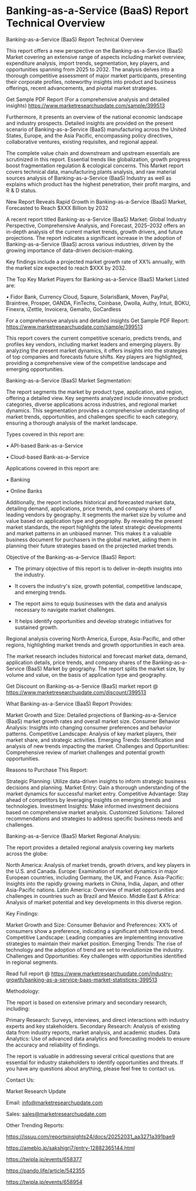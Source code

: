 # Banking-as-a-Service (BaaS) Report Technical Overview
Banking-as-a-Service (BaaS) Report Technical Overview

This report offers a new perspective on the Banking-as-a-Service (BaaS) Market covering an extensive range of aspects including market overview, expenditure analysis, import trends, segmentation, key players, and opportunities spanning from 2025 to 2032. The analysis delves into a thorough competitive assessment of major market participants, presenting their corporate profiles, noteworthy insights into product and business offerings, recent advancements, and pivotal market strategies.

Get Sample PDF Report (For a comprehensive analysis and detailed insights) https://www.marketresearchupdate.com/sample/399513

Furthermore, it presents an overview of the national economic landscape and industry prospects. Detailed insights are provided on the present scenario of Banking-as-a-Service (BaaS) manufacturing across the United States, Europe, and the Asia Pacific, encompassing policy directives, collaborative ventures, existing requisites, and regional appeal.

The complete value chain and downstream and upstream essentials are scrutinized in this report. Essential trends like globalization, growth progress boost fragmentation regulation & ecological concerns. This Market report covers technical data, manufacturing plants analysis, and raw material sources analysis of Banking-as-a-Service (BaaS) Industry as well as explains which product has the highest penetration, their profit margins, and R & D status.

New Report Reveals Rapid Growth in Banking-as-a-Service (BaaS) Market, Forecasted to Reach $XXX Billion by 2032

A recent report titled Banking-as-a-Service (BaaS) Market: Global Industry Perspective, Comprehensive Analysis, and Forecast, 2025–2032 offers an in-depth analysis of the current market trends, growth drivers, and future projections. The report indicates a significant increase in the adoption of Banking-as-a-Service (BaaS) across various industries, driven by the growing importance of data-driven decision-making.

Key findings include a projected market growth rate of XX% annually, with the market size expected to reach $XXX by 2032.

The Top Key Market Players for Banking-as-a-Service (BaaS) Market Listed are:

• Fidor Bank, Currency Cloud, Sqaure, SolarisBank, Moven, PayPal, Braintree, Prosper, OANDA, FinTechs, Coinbase, Dwolla, Authy, Intuit, BOKU, Finexra, iZettle, Invoicera, Gemalto, GoCardless

For a comprehensive analysis and detailed insights Get Sample PDF Report: https://www.marketresearchupdate.com/sample/399513

This report covers the current competitive scenario, predicts trends, and profiles key vendors, including market leaders and emerging players. By analyzing the present market dynamics, it offers insights into the strategies of top companies and forecasts future shifts. Key players are highlighted, providing a comprehensive view of the competitive landscape and emerging opportunities.

Banking-as-a-Service (BaaS) Market Segmentation:

The report segments the market by product type, application, and region, offering a detailed view. Key segments analyzed include innovative product categories, diverse applications across industries, and regional market dynamics. This segmentation provides a comprehensive understanding of market trends, opportunities, and challenges specific to each category, ensuring a thorough analysis of the market landscape.

Types covered in this report are:

• API-based Bank-as-a-Service

• Cloud-based Bank-as-a-Service

Applications covered in this report are:

• Banking

• Online Banks

Additionally, the report includes historical and forecasted market data, detailing demand, applications, price trends, and company shares of leading vendors by geography. It segments the market size by volume and value based on application type and geography. By revealing the present market standards, the report highlights the latest strategic developments and market patterns in an unbiased manner. This makes it a valuable business document for purchasers in the global market, aiding them in planning their future strategies based on the projected market trends.

Objective of the Banking-as-a-Service (BaaS) Report:

- The primary objective of this report is to deliver in-depth insights into the industry.

- It covers the industry's size, growth potential, competitive landscape, and emerging trends.

- The report aims to equip businesses with the data and analysis necessary to navigate market challenges.

- It helps identify opportunities and develop strategic initiatives for sustained growth.

Regional analysis covering North America, Europe, Asia-Pacific, and other regions, highlighting market trends and growth opportunities in each area.

The market research includes historical and forecast market data, demand, application details, price trends, and company shares of the Banking-as-a-Service (BaaS) Market by geography. The report splits the market size, by volume and value, on the basis of application type and geography.

Get Discount on Banking-as-a-Service (BaaS) market report @ https://www.marketresearchupdate.com/discount/399513

What Banking-as-a-Service (BaaS) Report Provides:

Market Growth and Size: Detailed projections of Banking-as-a-Service (BaaS) market growth rates and overall market size.
Consumer Behavior Analysis: Insights into changing consumer preferences and behavior patterns.
Competitive Landscape: Analysis of key market players, their market share, and strategic activities.
Emerging Trends: Identification and analysis of new trends impacting the market.
Challenges and Opportunities: Comprehensive review of market challenges and potential growth opportunities.

Reasons to Purchase This Report:

Strategic Planning: Utilize data-driven insights to inform strategic business decisions and planning.
Market Entry: Gain a thorough understanding of the market dynamics for successful market entry.
Competitive Advantage: Stay ahead of competitors by leveraging insights on emerging trends and technologies.
Investment Insights: Make informed investment decisions based on comprehensive market analysis.
Customized Solutions: Tailored recommendations and strategies to address specific business needs and challenges.

Banking-as-a-Service (BaaS) Market Regional Analysis:

The report provides a detailed regional analysis covering key markets across the globe:

North America: Analysis of market trends, growth drivers, and key players in the U.S. and Canada.
Europe: Examination of market dynamics in major European countries, including Germany, the UK, and France.
Asia-Pacific: Insights into the rapidly growing markets in China, India, Japan, and other Asia-Pacific nations.
Latin America: Overview of market opportunities and challenges in countries such as Brazil and Mexico.
Middle East & Africa: Analysis of market potential and key developments in this diverse region.

Key Findings:

Market Growth and Size:
Consumer Behavior and Preferences: XX% of consumers show a preference, indicating a significant shift towards trend.
Competitive Landscape: Leading companies are implementing innovative strategies to maintain their market position.
Emerging Trends: The rise of technology and the adoption of trend are set to revolutionize the industry.
Challenges and Opportunities: Key challenges with opportunities identified in regional segments.

Read full report @ https://www.marketresearchupdate.com/industry-growth/banking-as-a-service-baas-market-statistices-399513

Methodology:

The report is based on extensive primary and secondary research, including:

Primary Research: Surveys, interviews, and direct interactions with industry experts and key stakeholders.
Secondary Research: Analysis of existing data from industry reports, market analysis, and academic studies.
Data Analytics: Use of advanced data analytics and forecasting models to ensure the accuracy and reliability of findings.

The report is valuable in addressing several critical questions that are essential for industry stakeholders to identify opportunities and threats. If you have any questions about anything, please feel free to contact us.

Contact Us:

Market Research Update

Email: info@marketresearchupdate.com

Sales: sales@marketresearchupdate.com

Other Trending Reports:

https://issuu.com/reportsinsights24/docs/20252031_aa3271a391bae9

https://ameblo.jp/sakshigri7/entry-12882365144.html

https://twipla.jp/events/658377

https://pando.life/article/542355

https://twipla.jp/events/658954
